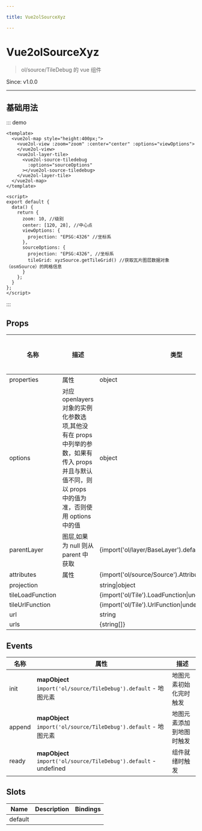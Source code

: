 ```yaml
---

title: Vue2olSourceXyz

---
```


# Vue2olSourceXyz

> ol/source/TileDebug 的 vue 组件

Since: v1.0.0

---

## 基础用法

::: demo

```vue
<template>
  <vue2ol-map style="height:400px;">
    <vue2ol-view :zoom="zoom" :center="center" :options="viewOptions">
    </vue2ol-view>
    <vue2ol-layer-tile>
      <vue2ol-source-tiledebug
        :options="sourceOptions"
      ></vue2ol-source-tiledebug>
    </vue2ol-layer-tile>
  </vue2ol-map>
</template>

<script>
export default {
  data() {
    return {
      zoom: 10, //级别
      center: [120, 28], //中心点
      viewOptions: {
        projection: "EPSG:4326" //坐标系
      },
      sourceOptions: {
        projection: "EPSG:4326", //坐标系
        tileGrid: xyzSource.getTileGrid() //获取瓦片图层数据对象（osmSource）的网格信息
      }
    };
  }
};
</script>
```

:::

## Props

| 名称             | 描述                                                                                                                                                  | 类型                                                    | 取值范围 | 默认值 |
| ---------------- | ----------------------------------------------------------------------------------------------------------------------------------------------------- | ------------------------------------------------------- | -------- | ------ |
| properties       | 属性                                                                                                                                                  | object                                                  | -        |        |
| options          | 对应 openlayers 对象的实例化参数选项,其他没有在 props 中列举的参数，如果有传入 props 并且与默认值不同，则以 props 中的值为准，否则使用 options 中的值 | object                                                  | -        | {}     |
| parentLayer      | 图层,如果为 null 则从 parent 中获取                                                                                                                   | {import('ol/layer/BaseLayer').default}                  | -        |        |
| attributes       | 属性                                                                                                                                                  | {import('ol/source/Source').AttributionLike\|undefined} | -        |        |
| projection       |                                                                                                                                                       | string\|object                                          | -        |        |
| tileLoadFunction |                                                                                                                                                       | {import('ol/Tile').LoadFunction\|undefined}             | -        |        |
| tileUrlFunction  |                                                                                                                                                       | {import('ol/Tile').UrlFunction\|undefined}              | -        |        |
| url              |                                                                                                                                                       | string                                                  | -        |        |
| urls             |                                                                                                                                                       | {string[]}                                              | -        |        |

## Events

| 名称   | 属性                                                              | 描述                     |
| ------ | ----------------------------------------------------------------- | ------------------------ |
| init   | **mapObject** `import('ol/source/TileDebug').default` - 地图元素  | 地图元素初始化完时触发   |
| append | **mapObject** `import('ol/source/TileDebug').default` - 地图元素  | 地图元素添加到地图时触发 |
| ready  | **mapObject** `import('ol/source/TileDebug').default` - undefined | 组件就绪时触发           |

## Slots

| Name    | Description | Bindings |
| ------- | ----------- | -------- |
| default |             |          |
